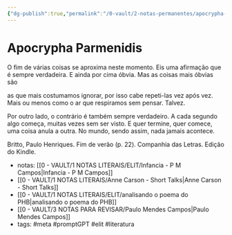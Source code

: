 ```yaml
---
{"dg-publish":true,"permalink":"/0-vault/2-notas-permanentes/apocrypha-parmenidis/","tags":["meta","promptGPT","elit","literatura"],"dgHomeLink":true,"dgShowLocalGraph":true,"dgShowFileTree":true,"dgEnableSearch":true}
---
```


# Apocrypha Parmenidis 

O fim de várias coisas se aproxima neste 
momento. Eis uma afirmação 
que é sempre verdadeira. E ainda por cima 
óbvia. Mas as coisas mais óbvias são

as que mais costumamos ignorar, 
por isso cabe repeti-las vez 
após vez. Mais ou menos como o ar 
que respiramos sem pensar. Talvez. 

Por outro lado, o contrário é também 
sempre verdadeiro. A cada segundo 
algo começa, muitas vezes sem 
ser visto. E quer termine, quer comece, 
uma coisa anula a outra. No mundo, 
sendo assim, nada jamais acontece.

Britto, Paulo Henriques. Fim de verão (p. 22). Companhia das Letras. Edição do Kindle. 

- notas: [[0 - VAULT/1 NOTAS LITERAIS/ELIT/Infancia - P M Campos\|Infancia - P M Campos]]
- [[0 - VAULT/1 NOTAS LITERAIS/Anne Carson - Short Talks\|Anne Carson - Short Talks]]
- [[0 - VAULT/1 NOTAS LITERAIS/ELIT/analisando o poema do PHB\|analisando o poema do PHB]]
- [[0 - VAULT/3 NOTAS PARA REVISAR/Paulo Mendes Campos\|Paulo Mendes Campos]]
- tags: #meta #promptGPT #elit #literatura 